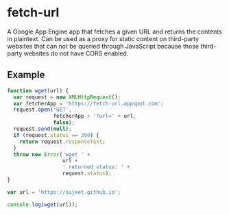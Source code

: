fetch-url
=========

A Google App Engine app that fetches a given URL and
returns the contents in plaintext. Can be used as a proxy
for static content on third-party websites that can not
be queried through JavaScript because those third-party
websites do not have CORS enabled.

Example
-------
```javascript
function wget(url) {
  var request = new XMLHttpRequest();
  var fetcherApp = 'https://fetch-url.appspot.com';
  request.open('GET',
               fetcherApp + '?url=' + url,
               false);
  request.send(null);
  if (request.status == 200) {
    return request.responseText;
  }
  throw new Error('wget ' + 
                  url + 
                  ' returned status: ' + 
                  request.status);
}

var url = 'https://sujeet.github.io';

console.log(wget(url));
```

